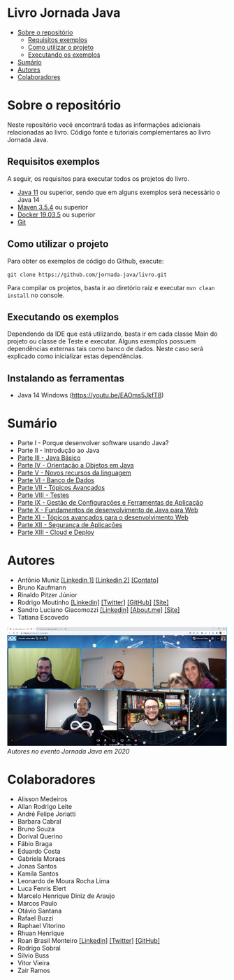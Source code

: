 # Livro Jornada Java

* [Sobre o repositório](#sobre-o-repositório)
  * [Requisitos exemplos](#requisitos-exemplos)
  * [Como utilizar o projeto](#como-utilizar-o-projeto)
  * [Executando os exemplos](#executando-os-exemplos)
* [Sumário](#sumário)
* [Autores](#autores)
* [Colaboradores](#colaboradores)

# Sobre o repositório

Neste repositório você encontrará todas as informações adicionais relacionadas ao livro. Código fonte e tutoriais
 complementares ao livro Jornada Java.

## Requisitos exemplos

A seguir, os requisitos para executar todos os projetos do livro.

* [Java 11](https://adoptopenjdk.net/) ou superior, sendo que em alguns exemplos será necessário o Java 14
* [Maven 3.5.4](https://maven.apache.org/download.cgi) ou superior
* [Docker 19.03.5](https://docs.docker.com/engine/install/) ou superior
* [Git](https://git-scm.com/downloads)

## Como utilizar o projeto

Para obter os exemplos de código do Github, execute:

```
git clone https://github.com/jornada-java/livro.git
```

Para compilar os projetos, basta ir ao diretório raiz e executar `mvn clean install` no console.

## Executando os exemplos

Dependendo da IDE que está utilizando, basta ir em cada classe Main do projeto ou classe de Teste e executar. Alguns
 exemplos possuem dependências externas tais como banco de dados. Neste caso será explicado como inicializar estas dependências.

## Instalando as ferramentas

* Java 14 Windows (https://youtu.be/EAOms5JkfT8)

# Sumário

* Parte I - Porque desenvolver software usando Java?
* Parte II - Introdução ao Java
* [Parte III - Java Básico](./parte-03)
* [Parte IV - Orientação a Objetos em Java](./parte-04)
* [Parte V - Novos recursos da linguagem](./parte-05)
* [Parte VI - Banco de Dados](./parte-06)
* [Parte VII - Tópicos Avançados](./parte-07)
* [Parte VIII - Testes](./parte-08)
* [Parte IX - Gestão de Configurações e Ferramentas de Aplicação](./parte-09)
* [Parte X - Fundamentos de desenvolvimento de Java para Web](./parte-10)
* [Parte XI - Tópicos avançados para o desenvolvimento Web](./parte-11)
* [Parte XII - Segurança de Aplicações](./parte-12)
* [Parte XIII - Cloud e Deploy](./parte-13)

# Autores

* Antônio Muniz
[[Linkedin 1]](https://www.linkedin.com/in/muniz-antonio1/)
[[Linkedin 2]](https://www.linkedin.com/in/muniz-antonio2/)
[[Contato]](munizprofessor@gmail.com)
* Bruno Kaufmann
* Rinaldo Pitzer Júnior
* Rodrigo Moutinho
[[Linkedin]](https://www.linkedin.com/in/rcmoutinho/)
[[Twitter]](https://twitter.com/rcmoutinho)
[[GitHub]](https://github.com/rcmoutinho)
[[Site]](https://cyborgdeveloper.tech/)
* Sandro Luciano Giacomozzi
[[Linkedin]](https://www.linkedin.com/in/sandrogiacomozzi/)
[[About.me]](https://about.me/sandrogiacom)
[[Site]](https://www.guiadojava.com.br/)
* Tatiana Escovedo

![Imagem dos autores no evento Jornada Java em 2020](./imagens/autores-evento-2020.png)
_Autores no evento Jornada Java em 2020_

# Colaboradores

* Alisson Medeiros
* Allan Rodrigo Leite
* André Felipe Joriatti
* Barbara Cabral
* Bruno Souza
* Dorival Querino
* Fábio Braga
* Eduardo Costa
* Gabriela Moraes
* Jonas Santos
* Kamila Santos
* Leonardo de Moura Rocha Lima
* Luca Fenris Elert
* Marcelo Henrique Diniz de Araujo
* Marcos Paulo
* Otávio Santana
* Rafael Buzzi
* Raphael Vitorino
* Rhuan Henrique
* Roan Brasil Monteiro
[[Linkedin]](https://www.linkedin.com/in/roanbrasil/)
[[Twitter]](https://twitter.com/roanbrasil)
[[GitHub]](http://github.com/roanbrasil)
* Rodrigo Sobral
* Silvio Buss
* Vitor Vieira
* Zair Ramos

